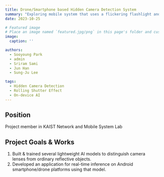 ```yaml
---
title: Drone/Smartphone based Hidden Camera Detection System
summary: "Exploring mobile system that uses a flickering flashlight and the rolling shutter effect to quickly detect hidden cameras amidst rising illegal filming crimess"
date: 2023-10-25

# Featured image
# Place an image named `featured.jpg/png` in this page's folder and customize its options here.
image:
  caption: ''

authors:
  - Sooyoung Park
  - admin
  - Sriram Sami
  - Jun Han
  - Sung-Ju Lee

tags:
  - Hidden Camera Detection
  - Rolling Shutter Effect
  - On-device AI
---
```


## Position

Project member in KAIST Network and Mobile System Lab

## Project Goals & Works

1. Built & trained several lightweight AI models to distinguish camera lenses from ordinary reflective objects.
2. Developed an application for real-time inference on Android smartphone/drone platforms using that model.